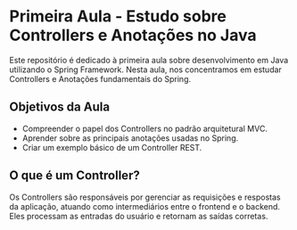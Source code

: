 # Primeira Aula - Estudo sobre Controllers e Anotações no Java  

Este repositório é dedicado à primeira aula sobre desenvolvimento em Java utilizando o Spring Framework. Nesta aula, nos concentramos em estudar Controllers e Anotações fundamentais do Spring.  

## Objetivos da Aula  

- Compreender o papel dos Controllers no padrão arquitetural MVC.  
- Aprender sobre as principais anotações usadas no Spring.  
- Criar um exemplo básico de um Controller REST.  

## O que é um Controller?  

Os Controllers são responsáveis por gerenciar as requisições e respostas da aplicação, atuando como intermediários entre o frontend e o backend. Eles processam as entradas do usuário e retornam as saídas corretas.  

